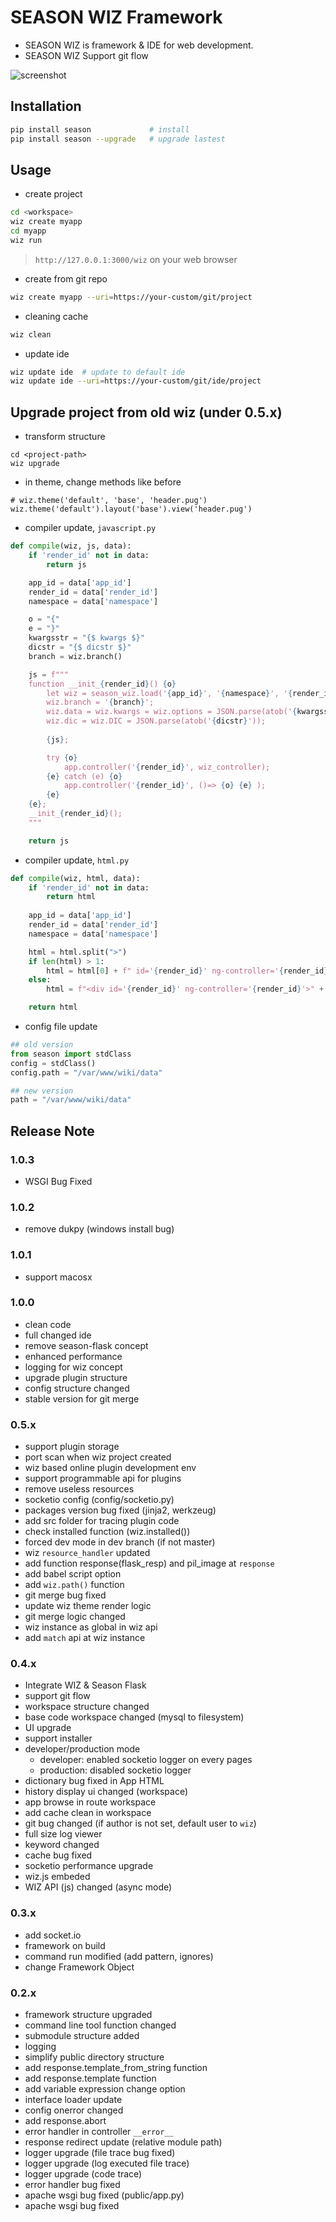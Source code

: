 # SEASON WIZ Framework

- SEASON WIZ is framework & IDE for web development.
- SEASON WIZ Support git flow

![screenshot](https://github.com/season-framework/wiz/blob/main/screenshot/wiz.gif)

## Installation

```bash
pip install season             # install
pip install season --upgrade   # upgrade lastest
```

## Usage

- create project

```bash
cd <workspace>
wiz create myapp
cd myapp
wiz run
```

> `http://127.0.0.1:3000/wiz` on your web browser

- create from git repo

```bash
wiz create myapp --uri=https://your-custom/git/project
```

- cleaning cache

```bash
wiz clean
```

- update ide

```bash
wiz update ide  # update to default ide
wiz update ide --uri=https://your-custom/git/ide/project
```


## Upgrade project from old wiz (under 0.5.x)

- transform structure

```
cd <project-path>
wiz upgrade
```

- in theme, change methods like before

```
# wiz.theme('default', 'base', 'header.pug')
wiz.theme('default').layout('base').view('header.pug')
```

- compiler update, `javascript.py` 

```python
def compile(wiz, js, data):
    if 'render_id' not in data:
        return js

    app_id = data['app_id']
    render_id = data['render_id']
    namespace = data['namespace']

    o = "{"
    e = "}"
    kwargsstr = "{$ kwargs $}"
    dicstr = "{$ dicstr $}"
    branch = wiz.branch()

    js = f"""
    function __init_{render_id}() {o}
        let wiz = season_wiz.load('{app_id}', '{namespace}', '{render_id}');
        wiz.branch = '{branch}';
        wiz.data = wiz.kwargs = wiz.options = JSON.parse(atob('{kwargsstr}'));
        wiz.dic = wiz.DIC = JSON.parse(atob('{dicstr}'));
        
        {js};

        try {o}
            app.controller('{render_id}', wiz_controller); 
        {e} catch (e) {o} 
            app.controller('{render_id}', ()=> {o} {e} ); 
        {e} 
    {e}; 
    __init_{render_id}();
    """

    return js
```

- compiler update, `html.py`

```python
def compile(wiz, html, data):
    if 'render_id' not in data:
        return html
        
    app_id = data['app_id']
    render_id = data['render_id']
    namespace = data['namespace']

    html = html.split(">")
    if len(html) > 1:
        html = html[0] + f" id='{render_id}' ng-controller='{render_id}'>" + ">".join(html[1:])
    else:
        html = f"<div id='{render_id}' ng-controller='{render_id}'>" + ">".join(html) + "</div>"

    return html
```

- config file update

```python
## old version
from season import stdClass
config = stdClass()
config.path = "/var/www/wiki/data"

## new version
path = "/var/www/wiki/data"
```


## Release Note

### 1.0.3

- WSGI Bug Fixed

### 1.0.2

- remove dukpy (windows install bug)

### 1.0.1

- support macosx

### 1.0.0

- clean code
- full changed ide
- remove season-flask concept
- enhanced performance
- logging for wiz concept
- upgrade plugin structure
- config structure changed
- stable version for git merge

### 0.5.x

- support plugin storage
- port scan when wiz project created
- wiz based online plugin development env
- support programmable api for plugins
- remove useless resources
- socketio config (config/socketio.py)
- packages version bug fixed (jinja2, werkzeug)
- add src folder for tracing plugin code
- check installed function (wiz.installed())
- forced dev mode in dev branch (if not master)
- wiz `resource_handler` updated
- add function response(flask_resp) and pil_image at `response`
- add babel script option
- add `wiz.path()` function
- git merge bug fixed
- update wiz theme render logic
- git merge logic changed
- wiz instance as global in wiz api
- add `match` api at wiz instance

### 0.4.x

- Integrate WIZ & Season Flask
- support git flow
- workspace structure changed
- base code workspace changed (mysql to filesystem)
- UI upgrade
- support installer
- developer/production mode
    - developer: enabled socketio logger on every pages
    - production: disabled socketio logger
- dictionary bug fixed in App HTML
- history display ui changed (workspace)
- app browse in route workspace
- add cache clean in workspace
- git bug changed (if author is not set, default user to `wiz`)
- full size log viewer
- keyword changed
- cache bug fixed
- socketio performance upgrade 
- wiz.js embeded
- WIZ API (js) changed (async mode)

### 0.3.x

- add socket.io 
- framework on build
- command run modified (add pattern, ignores)
- change Framework Object

### 0.2.x

- framework structure upgraded
- command line tool function changed
- submodule structure added
- logging 
- simplify public directory structure
- add response.template_from_string function
- add response.template function
- add variable expression change option
- interface loader update
- config onerror changed 
- add response.abort
- error handler in controller `__error__`
- response redirect update (relative module path)
- logger upgrade (file trace bug fixed)
- logger upgrade (log executed file trace)
- logger upgrade (code trace)
- error handler bug fixed
- apache wsgi bug fixed (public/app.py)
- apache wsgi bug fixed
